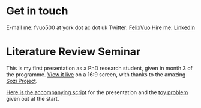 # Get in touch

E-mail me: fvuo500 at york dot ac dot uk
Twitter: [FelixVuo](https://twitter.com/FelixVuo)
Hire me: [LinkedIn](https://www.linkedin.com/in/felix-ulrich-oltean/)


# Literature Review Seminar

This is my first presentation as a PhD research student, given in
month 3 of the programme.  [View it
live](litreview/lrseminar.sozi.html) on a 16:9 screen, with thanks to
the amazing [Sozi Project](https://sozi.baierouge.fr/).

[Here is the accompanying script](litreview/script.pdf) for the
presentation and the [toy problem](litreview/treeproblemprintout.pdf)
given out at the start.

